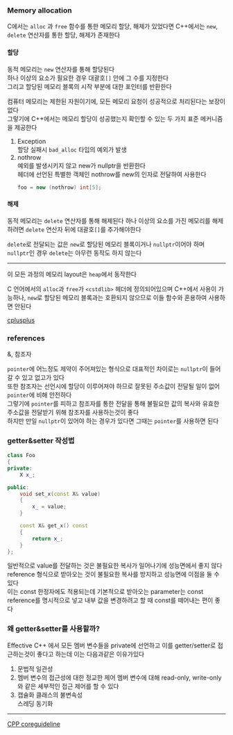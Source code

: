 ### Memory allocation

C에서는 `alloc` 과 `free` 함수를 통한 메모리 할당, 해제가 있었다면 C++에서는 `new`, `delete` 연산자를 통한 할당, 해제가 존재한다

#### 할당

동적 메모리는 `new` 연산자를 통해 할당된다   
하나 이상의 요소가 필요한 경우 대괄호`[]` 안에 그 수를 지정한다   
그리고 할당된 메모리 블록의 시작 부분에 대한 포인터를 반환한다   

컴퓨터 메모리는 제한된 자원이기에, 모든 메모리 요청이 성공적으로 처리된다는 보장이 없다   
그렇기에 C++에서는 메모리 할당이 성공했는지 확인할 수 있는 두 가지 표준 메커니즘을 제공한다   
1. Exception    
	할당 실패시 `bad_alloc` 타입의 예외가 발생   
2. nothrow   
	예외를 발생시키지 않고 new가 nullptr을 반환한다   
	<new> 헤더에 선언된 특별한 객체인 nothrow를 new의 인자로 전달하여 사용한다    
	```c++
	foo = new (nothrow) int[5];
	```
	   

#### 해제

동적 메모리는 `delete` 연산자를 통해 해제된다
하나 이상의 요소를 가진 메모리를 해제하려면 `delete` 연산자 뒤에 대괄호`[]`를 추가해야한다

`delete`로 전달되는 값은 `new`로 할당된 메모리 블록이거나 `nullptr`이어야 하며 `nullptr`인 경우 `delete`는 아무런 동작도 하지 않는다   

---

이 모든 과정의 메모리 layout은 `heap`에서 동작한다   

C 언어에서의 `alloc`과 `free`가 `<cstdlib>` 헤더에 정의되어있으며 C++에서 사용이 가능하나, `new`로 할당된 메모리 블록과는 호환되지 않으므로 이들 함수와 혼용하여 사용하면 안된다

[cplusplus](https://cplusplus.com/doc/tutorial/dynamic/)     


### references

&, 참조자    

`pointer`에 어느정도 제약이 주어져있는 형식으로 대표적인 차이로는 `nullptr`이 들어갈 수 있고 없고가 있다   
또한 참조자는 선언시에 할당이 이루어져야 하므로 잘못된 주소값이 전달될 일이 없어 `pointer`에 비해 안전하다   
그렇기에 `pointer`를 피하고 참조자를 통한 전달을 통해 불필요한 값의 복사와 유효한 주소값을 전달받기 위해 참조자를 사용하는것이 좋다    
하지만 만일 `nullptr`이 있어야 하는 경우가 있다면 그때는 `pointer`를 사용하면 된다   


### getter&setter 작성법

```c++
class Foo
{
private:
    X x_;

public:
    void set_x(const X& value)
    {
        x_ = value;
    }

    const X& get_x() const
    {
        return x_;
    }
};
```

일반적으로 value를 전달하는 것은 불필요한 복사가 일어나기에 성능면에서 좋지 않다   
reference 형식으로 받아오는 것이 불필요한 복사를 방지하고 성능면에 이점을 둘 수 있다   
이는 const 한정자에도 적용되는데 기본적으로 받아오는 parameter는 const reference를 명시적으로 넣고 내부 값을 변경하려고 할 때 const를 떼어내는 편이 좋다   

### 왜 getter&setter를 사용할까?

Effective C++ 에서 모든 멤버 변수들을 private에 선언하고 이를 getter/setter로 접근하는것이 좋다고 하는데 이는 다음과같은 이유가있다

1. 문법적 일관성
2. 멤버 변수의 접근성에 대한 정교한 제어
	멤버 변수에 대해 read-only, write-only와 같은 세부적인 접근 제어를 할 수 있다   
3. 캡슐화
	클래스의 불변속성   
	스레딩 동기화   


---



[CPP coreguideline](https://isocpp.github.io/CppCoreGuidelines/CppCoreGuidelines)



